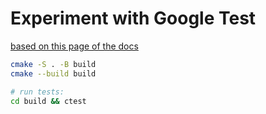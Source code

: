 # Experiment with Google Test

[based on this page of the docs](https://google.github.io/googletest/quickstart-cmake.html)

````bash
cmake -S . -B build
cmake --build build

# run tests:
cd build && ctest
````

